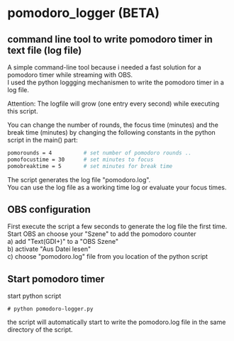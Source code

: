 # pomodoro_logger (BETA)

## command line tool to write pomodoro timer in text file (log file)
A simple command-line tool because i needed a fast solution for a pomodoro timer while streaming with OBS. <br>
I used the python loggging mechanismen to write the pomodoro timer in a log file.<br>

Attention: The logfile will grow (one entry every second) while executing this script.<br>

You can change the number of rounds, the focus time (minutes) and the break time (minutes) by changing the following constants in the python script in the main() part:

```sh
pomorounds = 4          # set number of pomodoro rounds ..
pomofocustime = 30      # set minutes to focus
pomobreaktime = 5       # set minutes for break time
```

The script generates the log file "pomodoro.log". <br>
You can use the log file as a working time log or evaluate your focus times.

## OBS configuration
First execute the script a few seconds to generate the log file the first time.<br>
Start OBS an choose your "Szene" to add the pomodoro counter<br>
a) add "Text(GDI+)" to a "OBS Szene"<br>
b) activate "Aus Datei lesen"<br>
c) choose "pomodoro.log" file from you location of the python script <br>

## Start pomodoro timer
start python script
```
# python pomodoro-logger.py
```

the script will automatically start to write the 
pomodoro.log file in the same directory of the script.
